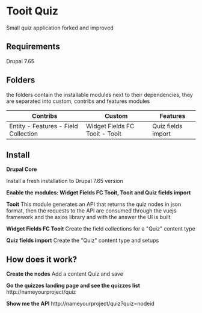 
# **Tooit Quiz**
Small quiz application forked and improved

## Requirements
Drupal 7.65

## Folders
the folders contain the installable modules next to their dependencies, they are separated into custom, contribs and features modules



|      Contribs          |Custom|Features| 
|----------------|-------------------------------|-----------------------------|
|Entity - Features - Field Collection| Widget Fields FC Tooit - Tooit         |Quiz fields import            |




## Install

**Drupal Core**

Install a fresh installation to Drupal 7.65 version


**Enable the modules: Widget Fields FC Tooit, Tooit	 and Quiz fields import**

**Tooit**
This module generates an API that returns the quiz nodes in json format, then the requests to the API are consumed through the vuejs framework and the axios library and with the answer the UI is built

**Widget Fields FC Tooit**
Create the field collections for a "Quiz" content type

**Quiz fields import**
Create the "Quiz" content type and setups



## How does it work?
**Create the nodes**
Add a content Quiz and save

**Go the quizzes landing page and see the quizzes list**
http://nameyourproject/quiz

**Show me the API**
http://nameyourproject/quiz?quiz=nodeid






